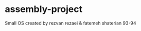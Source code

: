 assembly-project
================

Small OS
created by  rezvan rezaei   &   fatemeh shaterian
93-94

